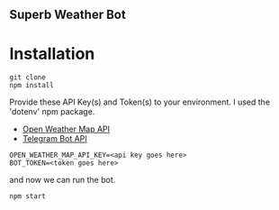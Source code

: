 ## Superb Weather Bot

# Installation
```
git clone
npm install
```

Provide these API Key(s) and Token(s) to your environment. I used the 'dotenv' npm package.
* [Open Weather Map API](http://openweathermap.org/appid)
* [Telegram Bot API](https://core.telegram.org/bots/api)
```
OPEN_WEATHER_MAP_API_KEY=<api key goes here>
BOT_TOKEN=<token goes here>
```
and now we can run the bot.
```
npm start
```

